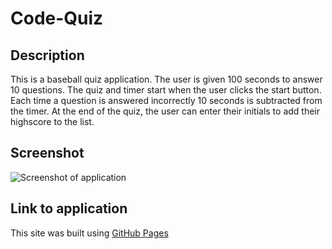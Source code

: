 # Code-Quiz

## Description

This is a baseball quiz application. The user is given 100 seconds to answer 10 questions. The quiz and timer start when the user clicks the start button. Each time a question is answered incorrectly 10 seconds is subtracted from the timer. At the end of the quiz, the user can enter their initials to add their highscore to the list.

## Screenshot

![Screenshot of application](assets/Images/_Users_ryantaylor_Desktop_Code_Code-Quiz_index.html.png)

## Link to application

This site was built using [GitHub Pages](https://ryan-m-taylor.github.io/Code-Quiz/)